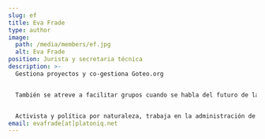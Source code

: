 ```yaml
---
slug: ef
title: Eva Frade
type: author
image:
  path: /media/members/ef.jpg
  alt: Eva Frade
position: Jurista y secretaria técnica
description: >-
  Gestiona proyectos y co-gestiona Goteo.org


  También se atreve a facilitar grupos cuando se habla del futuro de la democracia.


  Activista y política por naturaleza, trabaja en la administración de la fundación y en su representación institucional.
email: evafrade[at]platoniq.net
---
```

